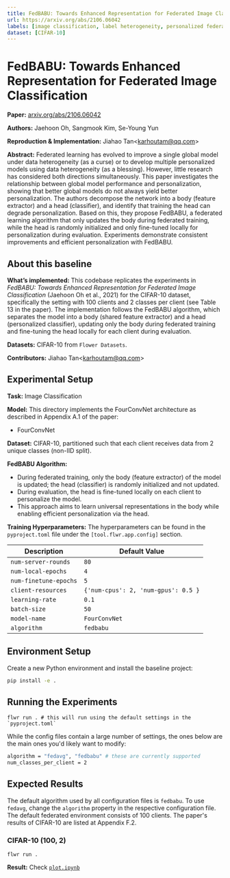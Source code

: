```yaml
---
title: FedBABU: Towards Enhanced Representation for Federated Image Classification
url: https://arxiv.org/abs/2106.06042
labels: [image classification, label heterogeneity, personalized federated learning]
dataset: [CIFAR-10]
---
```


# FedBABU: Towards Enhanced Representation for Federated Image Classification

**Paper:** [arxiv.org/abs/2106.06042](https://arxiv.org/abs/2106.06042)

**Authors:** Jaehoon Oh, Sangmook Kim, Se-Young Yun

**Reproduction & Implementation:** Jiahao Tan<<karhoutam@qq.com>>

**Abstract:**
Federated learning has evolved to improve a single global model under data heterogeneity (as a curse) or to develop multiple personalized models using data heterogeneity (as a blessing). However, little research has considered both directions simultaneously. This paper investigates the relationship between global model performance and personalization, showing that better global models do not always yield better personalization. The authors decompose the network into a body (feature extractor) and a head (classifier), and identify that training the head can degrade personalization. Based on this, they propose FedBABU, a federated learning algorithm that only updates the body during federated training, while the head is randomly initialized and only fine-tuned locally for personalization during evaluation. Experiments demonstrate consistent improvements and efficient personalization with FedBABU.


## About this baseline

**What’s implemented:**
This codebase replicates the experiments in _FedBABU: Towards Enhanced Representation for Federated Image Classification_ (Jaehoon Oh et al., 2021) for the CIFAR-10 dataset, specifically the setting with 100 clients and 2 classes per client (see Table 13 in the paper). The implementation follows the FedBABU algorithm, which separates the model into a body (shared feature extractor) and a head (personalized classifier), updating only the body during federated training and fine-tuning the head locally for each client during evaluation.

**Datasets:** CIFAR-10 from `Flower Datasets`.

**Contributors:** Jiahao Tan<<karhoutam@qq.com>>


## Experimental Setup

**Task:** Image Classification

**Model:** This directory implements the FourConvNet architecture as described in Appendix A.1 of the paper:
- FourConvNet

**Dataset:** CIFAR-10, partitioned such that each client receives data from 2 unique classes (non-IID split).

**FedBABU Algorithm:**
- During federated training, only the body (feature extractor) of the model is updated; the head (classifier) is randomly initialized and not updated.
- During evaluation, the head is fine-tuned locally on each client to personalize the model.
- This approach aims to learn universal representations in the body while enabling efficient personalization via the head.

**Training Hyperparameters:** The hyperparameters can be found in the `pyproject.toml` file under the `[tool.flwr.app.config]` section.

| Description           | Default Value                       |
| --------------------- | ----------------------------------- |
| `num-server-rounds`   | `80`                                |
| `num-local-epochs`    | `4`                                 |
| `num-finetune-epochs` | `5`                                 |
| `client-resources`    | `{'num-cpus': 2, 'num-gpus': 0.5 }` |
| `learning-rate`       | `0.1`                               |
| `batch-size`          | `50`                                |
| `model-name`          | `FourConvNet`                       |
| `algorithm`           | `fedbabu`                           |


## Environment Setup

Create a new Python environment and install the baseline project:

```bash
pip install -e .
```

## Running the Experiments

```
flwr run . # this will run using the default settings in the `pyproject.toml`
```

While the config files contain a large number of settings, the ones below are the main ones you'd likely want to modify:
```bash
algorithm = "fedavg", "fedbabu" # these are currently supported
num_classes_per_client = 2
```

## Expected Results
The default algorithm used by all configuration files is `fedbabu`. To use `fedavg`, change the `algorithm` property in the respective configuration file. The default federated environment consists of 100 clients. The paper's results of CIFAR-10 are listed at Appendix F.2.

### CIFAR-10 (100, 2)

```
flwr run . 
```

**Result:** Check [`plot.ipynb`](./plot.ipynb)